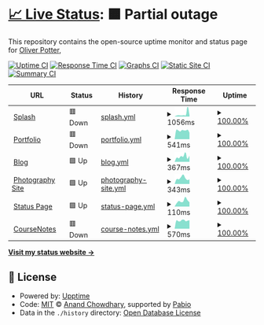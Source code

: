 # [📈 Live Status](https://status.opott.uk): <!--live status--> **🟧 Partial outage**

This repository contains the open-source uptime monitor and status page for [Oliver Potter](https://status.opott.uk),

[![Uptime CI](https://github.com/opott/status/workflows/Uptime%20CI/badge.svg)](https://github.com/opott/status/actions?query=workflow%3A%22Uptime+CI%22)
[![Response Time CI](https://github.com/opott/status/workflows/Response%20Time%20CI/badge.svg)](https://github.com/opott/status/actions?query=workflow%3A%22Response+Time+CI%22)
[![Graphs CI](https://github.com/opott/status/workflows/Graphs%20CI/badge.svg)](https://github.com/opott/status/actions?query=workflow%3A%22Graphs+CI%22)
[![Static Site CI](https://github.com/opott/status/workflows/Static%20Site%20CI/badge.svg)](https://github.com/opott/status/actions?query=workflow%3A%22Static+Site+CI%22)
[![Summary CI](https://github.com/opott/status/workflows/Summary%20CI/badge.svg)](https://github.com/opott/status/actions?query=workflow%3A%22Summary+CI%22)

<!--start: status pages-->
<!-- This summary is generated by Upptime (https://github.com/upptime/upptime) -->
<!-- Do not edit this manually, your changes will be overwritten -->
<!-- prettier-ignore -->
| URL | Status | History | Response Time | Uptime |
| --- | ------ | ------- | ------------- | ------ |
| <img alt="" src="https://icons.duckduckgo.com/ip3/opott.uk.ico" height="13"> [Splash](https://opott.uk) | 🟥 Down | [splash.yml](https://github.com/opott/status/commits/HEAD/history/splash.yml) | <details><summary><img alt="Response time graph" src="./graphs/splash/response-time-week.png" height="20"> 1056ms</summary><br><a href="https://status.opott.uk/history/splash"><img alt="Response time 631" src="https://img.shields.io/endpoint?url=https%3A%2F%2Fraw.githubusercontent.com%2Fopott%2Fstatus%2FHEAD%2Fapi%2Fsplash%2Fresponse-time.json"></a><br><a href="https://status.opott.uk/history/splash"><img alt="24-hour response time 651" src="https://img.shields.io/endpoint?url=https%3A%2F%2Fraw.githubusercontent.com%2Fopott%2Fstatus%2FHEAD%2Fapi%2Fsplash%2Fresponse-time-day.json"></a><br><a href="https://status.opott.uk/history/splash"><img alt="7-day response time 1056" src="https://img.shields.io/endpoint?url=https%3A%2F%2Fraw.githubusercontent.com%2Fopott%2Fstatus%2FHEAD%2Fapi%2Fsplash%2Fresponse-time-week.json"></a><br><a href="https://status.opott.uk/history/splash"><img alt="30-day response time 687" src="https://img.shields.io/endpoint?url=https%3A%2F%2Fraw.githubusercontent.com%2Fopott%2Fstatus%2FHEAD%2Fapi%2Fsplash%2Fresponse-time-month.json"></a><br><a href="https://status.opott.uk/history/splash"><img alt="1-year response time 631" src="https://img.shields.io/endpoint?url=https%3A%2F%2Fraw.githubusercontent.com%2Fopott%2Fstatus%2FHEAD%2Fapi%2Fsplash%2Fresponse-time-year.json"></a></details> | <details><summary><a href="https://status.opott.uk/history/splash">100.00%</a></summary><a href="https://status.opott.uk/history/splash"><img alt="All-time uptime 99.79%" src="https://img.shields.io/endpoint?url=https%3A%2F%2Fraw.githubusercontent.com%2Fopott%2Fstatus%2FHEAD%2Fapi%2Fsplash%2Fuptime.json"></a><br><a href="https://status.opott.uk/history/splash"><img alt="24-hour uptime 99.99%" src="https://img.shields.io/endpoint?url=https%3A%2F%2Fraw.githubusercontent.com%2Fopott%2Fstatus%2FHEAD%2Fapi%2Fsplash%2Fuptime-day.json"></a><br><a href="https://status.opott.uk/history/splash"><img alt="7-day uptime 100.00%" src="https://img.shields.io/endpoint?url=https%3A%2F%2Fraw.githubusercontent.com%2Fopott%2Fstatus%2FHEAD%2Fapi%2Fsplash%2Fuptime-week.json"></a><br><a href="https://status.opott.uk/history/splash"><img alt="30-day uptime 99.62%" src="https://img.shields.io/endpoint?url=https%3A%2F%2Fraw.githubusercontent.com%2Fopott%2Fstatus%2FHEAD%2Fapi%2Fsplash%2Fuptime-month.json"></a><br><a href="https://status.opott.uk/history/splash"><img alt="1-year uptime 99.79%" src="https://img.shields.io/endpoint?url=https%3A%2F%2Fraw.githubusercontent.com%2Fopott%2Fstatus%2FHEAD%2Fapi%2Fsplash%2Fuptime-year.json"></a></details>
| <img alt="" src="https://icons.duckduckgo.com/ip3/portfolio.opott.uk.ico" height="13"> [Portfolio](https://portfolio.opott.uk) | 🟥 Down | [portfolio.yml](https://github.com/opott/status/commits/HEAD/history/portfolio.yml) | <details><summary><img alt="Response time graph" src="./graphs/portfolio/response-time-week.png" height="20"> 541ms</summary><br><a href="https://status.opott.uk/history/portfolio"><img alt="Response time 553" src="https://img.shields.io/endpoint?url=https%3A%2F%2Fraw.githubusercontent.com%2Fopott%2Fstatus%2FHEAD%2Fapi%2Fportfolio%2Fresponse-time.json"></a><br><a href="https://status.opott.uk/history/portfolio"><img alt="24-hour response time 561" src="https://img.shields.io/endpoint?url=https%3A%2F%2Fraw.githubusercontent.com%2Fopott%2Fstatus%2FHEAD%2Fapi%2Fportfolio%2Fresponse-time-day.json"></a><br><a href="https://status.opott.uk/history/portfolio"><img alt="7-day response time 541" src="https://img.shields.io/endpoint?url=https%3A%2F%2Fraw.githubusercontent.com%2Fopott%2Fstatus%2FHEAD%2Fapi%2Fportfolio%2Fresponse-time-week.json"></a><br><a href="https://status.opott.uk/history/portfolio"><img alt="30-day response time 542" src="https://img.shields.io/endpoint?url=https%3A%2F%2Fraw.githubusercontent.com%2Fopott%2Fstatus%2FHEAD%2Fapi%2Fportfolio%2Fresponse-time-month.json"></a><br><a href="https://status.opott.uk/history/portfolio"><img alt="1-year response time 553" src="https://img.shields.io/endpoint?url=https%3A%2F%2Fraw.githubusercontent.com%2Fopott%2Fstatus%2FHEAD%2Fapi%2Fportfolio%2Fresponse-time-year.json"></a></details> | <details><summary><a href="https://status.opott.uk/history/portfolio">100.00%</a></summary><a href="https://status.opott.uk/history/portfolio"><img alt="All-time uptime 99.80%" src="https://img.shields.io/endpoint?url=https%3A%2F%2Fraw.githubusercontent.com%2Fopott%2Fstatus%2FHEAD%2Fapi%2Fportfolio%2Fuptime.json"></a><br><a href="https://status.opott.uk/history/portfolio"><img alt="24-hour uptime 99.99%" src="https://img.shields.io/endpoint?url=https%3A%2F%2Fraw.githubusercontent.com%2Fopott%2Fstatus%2FHEAD%2Fapi%2Fportfolio%2Fuptime-day.json"></a><br><a href="https://status.opott.uk/history/portfolio"><img alt="7-day uptime 100.00%" src="https://img.shields.io/endpoint?url=https%3A%2F%2Fraw.githubusercontent.com%2Fopott%2Fstatus%2FHEAD%2Fapi%2Fportfolio%2Fuptime-week.json"></a><br><a href="https://status.opott.uk/history/portfolio"><img alt="30-day uptime 99.62%" src="https://img.shields.io/endpoint?url=https%3A%2F%2Fraw.githubusercontent.com%2Fopott%2Fstatus%2FHEAD%2Fapi%2Fportfolio%2Fuptime-month.json"></a><br><a href="https://status.opott.uk/history/portfolio"><img alt="1-year uptime 99.80%" src="https://img.shields.io/endpoint?url=https%3A%2F%2Fraw.githubusercontent.com%2Fopott%2Fstatus%2FHEAD%2Fapi%2Fportfolio%2Fuptime-year.json"></a></details>
| <img alt="" src="https://icons.duckduckgo.com/ip3/blog.opott.uk.ico" height="13"> [Blog](https://blog.opott.uk) | 🟩 Up | [blog.yml](https://github.com/opott/status/commits/HEAD/history/blog.yml) | <details><summary><img alt="Response time graph" src="./graphs/blog/response-time-week.png" height="20"> 367ms</summary><br><a href="https://status.opott.uk/history/blog"><img alt="Response time 344" src="https://img.shields.io/endpoint?url=https%3A%2F%2Fraw.githubusercontent.com%2Fopott%2Fstatus%2FHEAD%2Fapi%2Fblog%2Fresponse-time.json"></a><br><a href="https://status.opott.uk/history/blog"><img alt="24-hour response time 412" src="https://img.shields.io/endpoint?url=https%3A%2F%2Fraw.githubusercontent.com%2Fopott%2Fstatus%2FHEAD%2Fapi%2Fblog%2Fresponse-time-day.json"></a><br><a href="https://status.opott.uk/history/blog"><img alt="7-day response time 367" src="https://img.shields.io/endpoint?url=https%3A%2F%2Fraw.githubusercontent.com%2Fopott%2Fstatus%2FHEAD%2Fapi%2Fblog%2Fresponse-time-week.json"></a><br><a href="https://status.opott.uk/history/blog"><img alt="30-day response time 344" src="https://img.shields.io/endpoint?url=https%3A%2F%2Fraw.githubusercontent.com%2Fopott%2Fstatus%2FHEAD%2Fapi%2Fblog%2Fresponse-time-month.json"></a><br><a href="https://status.opott.uk/history/blog"><img alt="1-year response time 344" src="https://img.shields.io/endpoint?url=https%3A%2F%2Fraw.githubusercontent.com%2Fopott%2Fstatus%2FHEAD%2Fapi%2Fblog%2Fresponse-time-year.json"></a></details> | <details><summary><a href="https://status.opott.uk/history/blog">100.00%</a></summary><a href="https://status.opott.uk/history/blog"><img alt="All-time uptime 100.00%" src="https://img.shields.io/endpoint?url=https%3A%2F%2Fraw.githubusercontent.com%2Fopott%2Fstatus%2FHEAD%2Fapi%2Fblog%2Fuptime.json"></a><br><a href="https://status.opott.uk/history/blog"><img alt="24-hour uptime 100.00%" src="https://img.shields.io/endpoint?url=https%3A%2F%2Fraw.githubusercontent.com%2Fopott%2Fstatus%2FHEAD%2Fapi%2Fblog%2Fuptime-day.json"></a><br><a href="https://status.opott.uk/history/blog"><img alt="7-day uptime 100.00%" src="https://img.shields.io/endpoint?url=https%3A%2F%2Fraw.githubusercontent.com%2Fopott%2Fstatus%2FHEAD%2Fapi%2Fblog%2Fuptime-week.json"></a><br><a href="https://status.opott.uk/history/blog"><img alt="30-day uptime 100.00%" src="https://img.shields.io/endpoint?url=https%3A%2F%2Fraw.githubusercontent.com%2Fopott%2Fstatus%2FHEAD%2Fapi%2Fblog%2Fuptime-month.json"></a><br><a href="https://status.opott.uk/history/blog"><img alt="1-year uptime 100.00%" src="https://img.shields.io/endpoint?url=https%3A%2F%2Fraw.githubusercontent.com%2Fopott%2Fstatus%2FHEAD%2Fapi%2Fblog%2Fuptime-year.json"></a></details>
| <img alt="" src="https://icons.duckduckgo.com/ip3/photo.opott.uk.ico" height="13"> [Photography Site](https://photo.opott.uk) | 🟩 Up | [photography-site.yml](https://github.com/opott/status/commits/HEAD/history/photography-site.yml) | <details><summary><img alt="Response time graph" src="./graphs/photography-site/response-time-week.png" height="20"> 343ms</summary><br><a href="https://status.opott.uk/history/photography-site"><img alt="Response time 317" src="https://img.shields.io/endpoint?url=https%3A%2F%2Fraw.githubusercontent.com%2Fopott%2Fstatus%2FHEAD%2Fapi%2Fphotography-site%2Fresponse-time.json"></a><br><a href="https://status.opott.uk/history/photography-site"><img alt="24-hour response time 273" src="https://img.shields.io/endpoint?url=https%3A%2F%2Fraw.githubusercontent.com%2Fopott%2Fstatus%2FHEAD%2Fapi%2Fphotography-site%2Fresponse-time-day.json"></a><br><a href="https://status.opott.uk/history/photography-site"><img alt="7-day response time 343" src="https://img.shields.io/endpoint?url=https%3A%2F%2Fraw.githubusercontent.com%2Fopott%2Fstatus%2FHEAD%2Fapi%2Fphotography-site%2Fresponse-time-week.json"></a><br><a href="https://status.opott.uk/history/photography-site"><img alt="30-day response time 317" src="https://img.shields.io/endpoint?url=https%3A%2F%2Fraw.githubusercontent.com%2Fopott%2Fstatus%2FHEAD%2Fapi%2Fphotography-site%2Fresponse-time-month.json"></a><br><a href="https://status.opott.uk/history/photography-site"><img alt="1-year response time 317" src="https://img.shields.io/endpoint?url=https%3A%2F%2Fraw.githubusercontent.com%2Fopott%2Fstatus%2FHEAD%2Fapi%2Fphotography-site%2Fresponse-time-year.json"></a></details> | <details><summary><a href="https://status.opott.uk/history/photography-site">100.00%</a></summary><a href="https://status.opott.uk/history/photography-site"><img alt="All-time uptime 100.00%" src="https://img.shields.io/endpoint?url=https%3A%2F%2Fraw.githubusercontent.com%2Fopott%2Fstatus%2FHEAD%2Fapi%2Fphotography-site%2Fuptime.json"></a><br><a href="https://status.opott.uk/history/photography-site"><img alt="24-hour uptime 100.00%" src="https://img.shields.io/endpoint?url=https%3A%2F%2Fraw.githubusercontent.com%2Fopott%2Fstatus%2FHEAD%2Fapi%2Fphotography-site%2Fuptime-day.json"></a><br><a href="https://status.opott.uk/history/photography-site"><img alt="7-day uptime 100.00%" src="https://img.shields.io/endpoint?url=https%3A%2F%2Fraw.githubusercontent.com%2Fopott%2Fstatus%2FHEAD%2Fapi%2Fphotography-site%2Fuptime-week.json"></a><br><a href="https://status.opott.uk/history/photography-site"><img alt="30-day uptime 100.00%" src="https://img.shields.io/endpoint?url=https%3A%2F%2Fraw.githubusercontent.com%2Fopott%2Fstatus%2FHEAD%2Fapi%2Fphotography-site%2Fuptime-month.json"></a><br><a href="https://status.opott.uk/history/photography-site"><img alt="1-year uptime 100.00%" src="https://img.shields.io/endpoint?url=https%3A%2F%2Fraw.githubusercontent.com%2Fopott%2Fstatus%2FHEAD%2Fapi%2Fphotography-site%2Fuptime-year.json"></a></details>
| <img alt="" src="https://icons.duckduckgo.com/ip3/status.opott.uk.ico" height="13"> [Status Page](https://status.opott.uk) | 🟩 Up | [status-page.yml](https://github.com/opott/status/commits/HEAD/history/status-page.yml) | <details><summary><img alt="Response time graph" src="./graphs/status-page/response-time-week.png" height="20"> 110ms</summary><br><a href="https://status.opott.uk/history/status-page"><img alt="Response time 221" src="https://img.shields.io/endpoint?url=https%3A%2F%2Fraw.githubusercontent.com%2Fopott%2Fstatus%2FHEAD%2Fapi%2Fstatus-page%2Fresponse-time.json"></a><br><a href="https://status.opott.uk/history/status-page"><img alt="24-hour response time 84" src="https://img.shields.io/endpoint?url=https%3A%2F%2Fraw.githubusercontent.com%2Fopott%2Fstatus%2FHEAD%2Fapi%2Fstatus-page%2Fresponse-time-day.json"></a><br><a href="https://status.opott.uk/history/status-page"><img alt="7-day response time 110" src="https://img.shields.io/endpoint?url=https%3A%2F%2Fraw.githubusercontent.com%2Fopott%2Fstatus%2FHEAD%2Fapi%2Fstatus-page%2Fresponse-time-week.json"></a><br><a href="https://status.opott.uk/history/status-page"><img alt="30-day response time 184" src="https://img.shields.io/endpoint?url=https%3A%2F%2Fraw.githubusercontent.com%2Fopott%2Fstatus%2FHEAD%2Fapi%2Fstatus-page%2Fresponse-time-month.json"></a><br><a href="https://status.opott.uk/history/status-page"><img alt="1-year response time 221" src="https://img.shields.io/endpoint?url=https%3A%2F%2Fraw.githubusercontent.com%2Fopott%2Fstatus%2FHEAD%2Fapi%2Fstatus-page%2Fresponse-time-year.json"></a></details> | <details><summary><a href="https://status.opott.uk/history/status-page">100.00%</a></summary><a href="https://status.opott.uk/history/status-page"><img alt="All-time uptime 100.00%" src="https://img.shields.io/endpoint?url=https%3A%2F%2Fraw.githubusercontent.com%2Fopott%2Fstatus%2FHEAD%2Fapi%2Fstatus-page%2Fuptime.json"></a><br><a href="https://status.opott.uk/history/status-page"><img alt="24-hour uptime 100.00%" src="https://img.shields.io/endpoint?url=https%3A%2F%2Fraw.githubusercontent.com%2Fopott%2Fstatus%2FHEAD%2Fapi%2Fstatus-page%2Fuptime-day.json"></a><br><a href="https://status.opott.uk/history/status-page"><img alt="7-day uptime 100.00%" src="https://img.shields.io/endpoint?url=https%3A%2F%2Fraw.githubusercontent.com%2Fopott%2Fstatus%2FHEAD%2Fapi%2Fstatus-page%2Fuptime-week.json"></a><br><a href="https://status.opott.uk/history/status-page"><img alt="30-day uptime 100.00%" src="https://img.shields.io/endpoint?url=https%3A%2F%2Fraw.githubusercontent.com%2Fopott%2Fstatus%2FHEAD%2Fapi%2Fstatus-page%2Fuptime-month.json"></a><br><a href="https://status.opott.uk/history/status-page"><img alt="1-year uptime 100.00%" src="https://img.shields.io/endpoint?url=https%3A%2F%2Fraw.githubusercontent.com%2Fopott%2Fstatus%2FHEAD%2Fapi%2Fstatus-page%2Fuptime-year.json"></a></details>
| <img alt="" src="https://icons.duckduckgo.com/ip3/notes.opott.uk.ico" height="13"> [CourseNotes](https://notes.opott.uk) | 🟥 Down | [course-notes.yml](https://github.com/opott/status/commits/HEAD/history/course-notes.yml) | <details><summary><img alt="Response time graph" src="./graphs/course-notes/response-time-week.png" height="20"> 570ms</summary><br><a href="https://status.opott.uk/history/course-notes"><img alt="Response time 538" src="https://img.shields.io/endpoint?url=https%3A%2F%2Fraw.githubusercontent.com%2Fopott%2Fstatus%2FHEAD%2Fapi%2Fcourse-notes%2Fresponse-time.json"></a><br><a href="https://status.opott.uk/history/course-notes"><img alt="24-hour response time 576" src="https://img.shields.io/endpoint?url=https%3A%2F%2Fraw.githubusercontent.com%2Fopott%2Fstatus%2FHEAD%2Fapi%2Fcourse-notes%2Fresponse-time-day.json"></a><br><a href="https://status.opott.uk/history/course-notes"><img alt="7-day response time 570" src="https://img.shields.io/endpoint?url=https%3A%2F%2Fraw.githubusercontent.com%2Fopott%2Fstatus%2FHEAD%2Fapi%2Fcourse-notes%2Fresponse-time-week.json"></a><br><a href="https://status.opott.uk/history/course-notes"><img alt="30-day response time 546" src="https://img.shields.io/endpoint?url=https%3A%2F%2Fraw.githubusercontent.com%2Fopott%2Fstatus%2FHEAD%2Fapi%2Fcourse-notes%2Fresponse-time-month.json"></a><br><a href="https://status.opott.uk/history/course-notes"><img alt="1-year response time 538" src="https://img.shields.io/endpoint?url=https%3A%2F%2Fraw.githubusercontent.com%2Fopott%2Fstatus%2FHEAD%2Fapi%2Fcourse-notes%2Fresponse-time-year.json"></a></details> | <details><summary><a href="https://status.opott.uk/history/course-notes">100.00%</a></summary><a href="https://status.opott.uk/history/course-notes"><img alt="All-time uptime 99.80%" src="https://img.shields.io/endpoint?url=https%3A%2F%2Fraw.githubusercontent.com%2Fopott%2Fstatus%2FHEAD%2Fapi%2Fcourse-notes%2Fuptime.json"></a><br><a href="https://status.opott.uk/history/course-notes"><img alt="24-hour uptime 99.99%" src="https://img.shields.io/endpoint?url=https%3A%2F%2Fraw.githubusercontent.com%2Fopott%2Fstatus%2FHEAD%2Fapi%2Fcourse-notes%2Fuptime-day.json"></a><br><a href="https://status.opott.uk/history/course-notes"><img alt="7-day uptime 100.00%" src="https://img.shields.io/endpoint?url=https%3A%2F%2Fraw.githubusercontent.com%2Fopott%2Fstatus%2FHEAD%2Fapi%2Fcourse-notes%2Fuptime-week.json"></a><br><a href="https://status.opott.uk/history/course-notes"><img alt="30-day uptime 99.62%" src="https://img.shields.io/endpoint?url=https%3A%2F%2Fraw.githubusercontent.com%2Fopott%2Fstatus%2FHEAD%2Fapi%2Fcourse-notes%2Fuptime-month.json"></a><br><a href="https://status.opott.uk/history/course-notes"><img alt="1-year uptime 99.80%" src="https://img.shields.io/endpoint?url=https%3A%2F%2Fraw.githubusercontent.com%2Fopott%2Fstatus%2FHEAD%2Fapi%2Fcourse-notes%2Fuptime-year.json"></a></details>

<!--end: status pages-->

[**Visit my status website →**](https://status.opott.uk)

## 📄 License

- Powered by: [Upptime](https://github.com/upptime/upptime)
- Code: [MIT](./LICENSE) © [Anand Chowdhary](https://anandchowdhary.com), supported by [Pabio](https://pabio.com)
- Data in the `./history` directory: [Open Database License](https://opendatacommons.org/licenses/odbl/1-0/)
